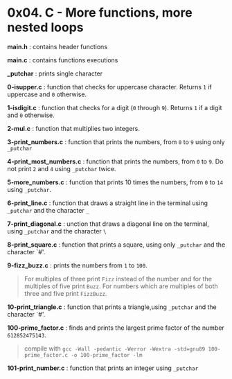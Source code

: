 # 0x04. C - More functions, more nested loops

**main.h** : contains header functions

**main.c** : contains functions executions

**_putchar** : prints single character

**0-isupper.c** : function that checks for uppercase character. Returns `1` if uppercase and `0` otherwise.

**1-isdigit.c** : function that checks for a digit (`0` through `9`). Returns `1` if a digit and `0` otherwise.

**2-mul.c** : function that multiplies two integers.

**3-print_numbers.c** : function that prints the numbers, from `0` to `9` using only `_putchar`

**4-print_most_numbers.c** : function that prints the numbers, from `0` to `9`. Do not print `2` and `4` using `_putchar` twice.

**5-more_numbers.c** : function that prints 10 times the numbers, from `0` to `14` using `_putchar`.

**6-print_line.c** : function that draws a straight line in the terminal using `_putchar` and the character `_`

**7-print_diagonal.c** : unction that draws a diagonal line on the terminal, using `_putchar` and the character `\`

**8-print_square.c** : function that prints a square, using only `_putchar` and the character `#'.

**9-fizz_buzz.c** : prints the numbers from `1` to `100`. 
> For multiples of three print `Fizz` instead of the number and for the multiples of five print `Buzz`. For numbers which are multiples of both three and five print `FizzBuzz`.

**10-print_triangle.c** : function that prints a triangle,using `_putchar` and the character `#'.

**100-prime_factor.c** : finds and prints the largest prime factor of the number `612852475143`.
> compile with `gcc -Wall -pedantic -Werror -Wextra -std=gnu89 100-prime_factor.c -o 100-prime_factor -lm`

**101-print_number.c** : function that prints an integer using `_putchar`

